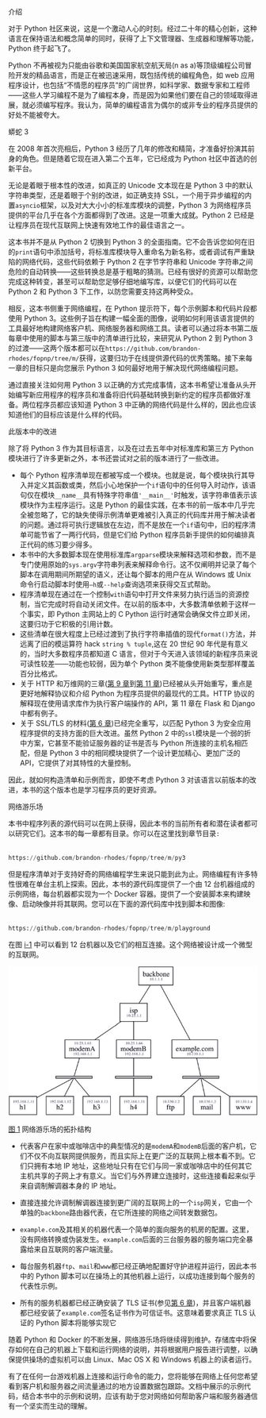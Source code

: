 介绍

对于 Python 社区来说，这是一个激动人心的时刻。经过二十年的精心创新，这种语言在保持语法和概念简单的同时，获得了上下文管理器、生成器和理解等功能，Python 终于起飞了。

Python 不再被视为只能由谷歌和美国国家航空航天局(n as a)等顶级编程公司冒险开发的精品语言，而是正在被迅速采用，既包括传统的编程角色，如 web 应用程序设计，也包括“不情愿的程序员”的广阔世界，如科学家、数据专家和工程师——这些人学习编程不是为了编程本身，而是因为如果他们要在自己的领域取得进展，就必须编写程序。我认为，简单的编程语言为偶尔的或非专业的程序员提供的好处不能被夸大。

蟒蛇 3

在 2008 年首次亮相后，Python 3 经历了几年的修改和精简，才准备好扮演其前身的角色。但是随着它现在进入第二个五年，它已经成为 Python 社区中首选的创新平台。

无论是着眼于根本性的改进，如真正的 Unicode 文本现在是 Python 3 中的默认字符串类型，还是着眼于个别的改进，如正确支持 SSL，一个用于异步编程的内置`asyncio`框架，以及对大大小小的标准库模块的调整，Python 3 为网络程序员提供的平台几乎在各个方面都得到了改进。这是一项重大成就。Python 2 已经是让程序员在现代互联网上快速有效地工作的最佳语言之一。

这本书并不是从 Python 2 切换到 Python 3 的全面指南。它不会告诉您如何在旧的`print`语句中添加括号，将标准库模块导入重命名为新名称，或者调试有严重缺陷的网络代码，这些代码依赖于 Python 2 在字节字符串和 Unicode 字符串之间危险的自动转换——这些转换总是基于粗略的猜测。已经有很好的资源可以帮助您完成这种转变，甚至可以帮助您足够仔细地编写库，以便它们的代码可以在 Python 2 和 Python 3 下工作，以防您需要支持这两种受众。

相反，这本书侧重于网络编程，在 Python 提示符下，每个示例脚本和代码片段都使用 Python 3。这些例子旨在构建一幅全面的图像，说明如何利用该语言提供的工具最好地构建网络客户机、网络服务器和网络工具。读者可以通过将本书第二版每章中使用的脚本与第三版中的清单进行比较，来研究从 Python 2 到 Python 3 的过渡——这两个版本都可以在`https://github.com/brandon-rhodes/fopnp/tree/m/`获得，这要归功于在线提供源代码的优秀策略。接下来每一章的目标只是向您展示 Python 3 如何最好地用于解决现代网络编程问题。

通过直接关注如何用 Python 3 以正确的方式完成事情，这本书希望让准备从头开始编写新应用程序的程序员和准备将旧代码基础转换到新约定的程序员都做好准备。两位程序员都应该知道 Python 3 中正确的网络代码是什么样的，因此也应该知道他们的目标应该是什么样的代码。

此版本中的改进

除了将 Python 3 作为其目标语言，以及在过去五年中对标准库和第三方 Python 模块进行了许多更新之外，本书还尝试对之前的版本进行了一些改进。

*   每个 Python 程序清单现在都被写成一个模块。也就是说，每个模块执行其导入并定义其函数或类，然后小心地保护一个`if`语句中的任何导入时动作，该语句仅在模块`__name__`具有特殊字符串值`'__main__'`时触发，该字符串值表示该模块作为主程序运行。这是 Python 的最佳实践，在本书的前一版本中几乎完全被忽略了，它的缺失使得示例清单更难被引入真正的代码库并用于解决读者的问题。通过将可执行逻辑放在左边，而不是放在一个`if`语句中，旧的程序清单可能节省了一两行代码，但是它们给 Python 程序员新手提供的如何编排真正代码的练习要少得多。
*   本书中的大多数脚本现在使用标准库`argparse`模块来解释选项和参数，而不是专门使用原始的`sys.argv`字符串列表来解释命令行。这不仅阐明并记录了每个脚本在调用期间所期望的语义，还让每个脚本的用户在从 Windows 或 Unix 命令行启动脚本时使用`–h`或`--help`查询选项来获得交互式帮助。
*   程序清单现在通过在一个控制`with`语句中打开文件来努力执行适当的资源控制，当它完成时将自动关闭文件。在以前的版本中，大多数清单依赖于这样一个事实，即 Python 主网站上的 C Python 运行时通常会确保文件立即关闭，这要归功于它积极的引用计数。
*   这些清单在很大程度上已经过渡到了执行字符串插值的现代`format()`方法，并远离了旧的模运算符 hack `string % tuple`,这在 20 世纪 90 年代是有意义的，当时大多数程序员都知道 C 语言，但对于今天进入该领域的新程序员来说可读性较差——功能也较弱，因为单个 Python 类不能像使用新类型那样覆盖百分比格式。
*   关于 HTTP 和万维网的三章([第 9 章](09.html)到[第 11 章](11.html))已经被从头开始重写，重点是更好地解释协议和介绍 Python 为程序员提供的最现代的工具。HTTP 协议的解释现在使用请求库作为执行客户端操作的 API，第 11 章在 Flask 和 Django 中都有例子。
*   关于 SSL/TLS 的材料([第 6 章](06.html))已经完全重写，以匹配 Python 3 为安全应用程序提供的支持方面的巨大改进。虽然 Python 2 中的`ssl`模块是一个弱的折中方案，它甚至不能验证服务器的证书是否与 Python 所连接的主机名相匹配，但是 Python 3 中的相同模块提供了一个设计更加精心、更加广泛的 API，它提供了对其特性的大量控制。

因此，就如何构造清单和示例而言，即使不考虑 Python 3 对该语言以前版本的改进，本书的这个版本也是学习程序员的更好资源。

网络游乐场

本书中程序列表的源代码可以在网上获得，因此本书的当前所有者和潜在读者都可以研究它们。这本书的每一章都有目录。你可以在这里找到章节目录`:`

```py

https://github.com/brandon-rhodes/fopnp/tree/m/py3

```

但是程序清单对于支持好奇的网络编程学生来说只能到此为止。网络编程有许多特性很难在单台主机上探索。因此，本书的源代码库提供了一个由 12 台机器组成的示例网络，每台机器都实现为一个 Docker 容器。提供了一个安装脚本来构建映像、启动映像并将其联网。您可以在下面的源代码库中找到脚本和图像:

```py

https://github.com/brandon-rhodes/fopnp/tree/m/playground

```

在图 [i-1](#Fig1) 中可以看到 12 台机器以及它们的相互连接。这个网络被设计成一个微型的互联网。

![9781430258544_FM-01.jpg](img/9781430258544_FM-01.jpg)

[图 1](#_Fig1) 网络游乐场的拓扑结构

*   代表客户在家中或咖啡店中的典型情况的是`modemA`和`modemB`后面的客户机，它们不仅不向互联网提供服务，而且实际上在更广泛的互联网上根本看不到。它们只拥有本地 IP 地址，这些地址只有在它们与同一家或咖啡店中的任何其它主机共享的子网上才有意义。当它们与外界建立连接时，这些连接看起来似乎来自调制解调器本身的 IP 地址。

*   直接连接允许调制解调器连接到更广阔的互联网上的一个`isp`网关，它由一个单独的`backbone`路由器代表，在它所连接的网络之间转发数据包。
*   `example.com`及其相关的机器代表一个简单的面向服务的机房的配置。这里，没有网络转换或伪装发生。`example.com`后面的三台服务器的服务端口完全暴露给来自互联网的客户端流量。
*   每台服务机器`ftp`、`mail`和`www`都已经正确地配置好守护进程并运行，因此本书中的 Python 脚本可以在操场上的其他机器上运行，以成功连接到每个服务的代表性示例。
*   所有的服务机器都已经正确安装了 TLS 证书(参见[第 6 章](06.html))，并且客户端机器都已经安装了`example.com`签名证书作为可信证书。这意味着要求真正 TLS 认证的 Python 脚本将能够实现它

随着 Python 和 Docker 的不断发展，网络游乐场将继续得到维护。存储库中将保存如何在自己的机器上下载和运行网络的说明，并将根据用户报告进行调整，以确保提供操场的虚拟机可以由 Linux、Mac OS X 和 Windows 机器上的读者运行。

有了在任何一台游戏机器上连接和运行命令的能力，您将能够在网络上任何您希望看到客户机和服务器之间流量通过的地方设置数据包跟踪。文档中展示的示例代码，结合本书中的示例和说明，应该有助于您对网络如何帮助客户端和服务器通信有一个坚实而生动的理解。